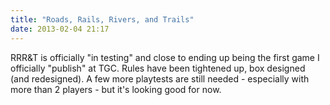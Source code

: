 ```yaml
---
title: "Roads, Rails, Rivers, and Trails"
date: 2013-02-04 21:17
---
```

RRR&T is officially "in testing" and close to ending up being the first game I officially "publish" at TGC.  Rules have been tightened up, box designed (and redesigned).  A few more playtests are still needed - especially with more than 2 players - but it's looking good for now.
